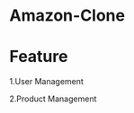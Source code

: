 # Amazon-Clone
<h1>Feature</h1>
<p> 1.User Management</p>
<p> 2.Product Management</p>
<p></p>
<p></p>
<p></p>
<p></p>
